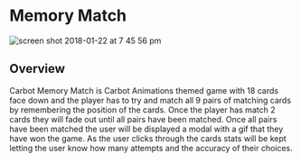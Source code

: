 # Memory Match

![screen shot 2018-01-22 at 7 45 56 pm](https://user-images.githubusercontent.com/29418885/35257267-22cebd42-ffad-11e7-9002-2e69b7a4a26e.png)

## Overview

Carbot Memory Match is Carbot Animations themed game with 18 cards face down and the player has to try and match all 9 pairs of matching cards by remembering the position of the cards.
Once the player has match 2 cards they will fade out until all pairs have been matched. Once all pairs have been matched the user will be displayed a modal with a gif that they have won the game. As the user clicks through the cards stats will be kept letting the user know how many attempts and the accuracy of their choices.


